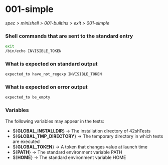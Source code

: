 # 001-simple

*spec > minishell > 001-builtins > exit > 001-simple*

### Shell commands that are sent to the standard entry

```bash
exit
/bin/echo INVISIBLE_TOKEN
```

### What is expected on standard output

```bash
expected_to have_not_regexp INVISIBLE_TOKEN
```

### What is expected on error output

```bash
expected_to be_empty
```

### Variables

The following variables may appear in the tests:

* ${**GLOBAL_INSTALLDIR**} -> The installation directory of 42shTests
* ${**GLOBAL_TMP_DIRECTORY**} -> The temporary directory in which tests are executed
* ${**GLOBAL_TOKEN**} -> A token that changes value at launch time
* ${**PATH**} -> The standard environment variable PATH
* ${**HOME**} -> The standard environment variable HOME
